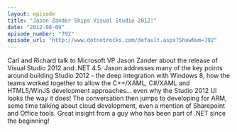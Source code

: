 ```yaml
---
layout: episode
title: "Jason Zander Ships Visual Studio 2012!"
date: "2012-08-09"
episode_number: "792"
episode_url: "http://www.dotnetrocks.com/default.aspx?ShowNum=792"
---
```


Carl and Richard talk to Microsoft VP Jason Zander about the release of Visual Studio 2012 and .NET 4.5. Jason addresses many of the key points around building Studio 2012 - the deep integration with Windows 8, how the teams worked together to allow the C++/XAML, C#/XAML and HTML5/WinJS development approaches... even why the Studio 2012 UI looks the way it does! The conversation then jumps to developing for ARM, some time talking about cloud development, even a mention of Sharepoint and Office tools. Great insight from a guy who has been part of .NET since the beginning!
